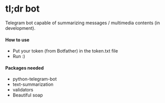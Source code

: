 # tl;dr bot
Telegram bot capable of summarizing messages / multimedia contents (in development).

#### How to use
- Put your token (from Botfather) in the token.txt file
- Run :)

#### Packages needed
- python-telegram-bot
- text-summarization
- validators
- Beautiful soap
